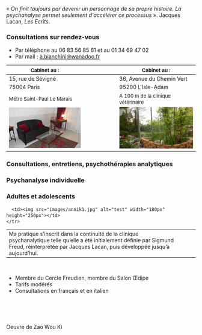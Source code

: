 « *On finit toujours par devenir un personnage de sa propre histoire. La psychanalyse permet seulement d'accélérer ce processus* ». Jacques Lacan, *Les Ecrits*.

<div id='rdv'>
<h3>Consultations sur rendez-vous</h3>
<ul>
<li>Par téléphone  au 06 83 56 85 61 et au 01 34 69 47 02</li>
<li>Par mail : <a href="mailto:a.bianchini@wanadoo.fr">a.bianchini@wanadoo.fr</a></li>
</ul>
</div>


| <span style="font-size:small">Cabinet au :</span>|  &nbsp; |&nbsp; |&nbsp; |&nbsp; |&nbsp; |<span style="font-size:small">Cabinet au :</span>|
|--------------------------------------------------|---------|---------|---------|---------|---------|-------------------------------------------------|
|15, rue de Sévigné 				   |  &nbsp; |  &nbsp; | &nbsp; | &nbsp; | &nbsp; | 36, Avenue du Chemin Vert                       |
|75004 Paris                                       |  &nbsp; |  &nbsp; | &nbsp; | &nbsp; | &nbsp; | 95290 L'Isle-Adam                               |
|<span style="font-size:small">Métro Saint-Paul Le Marais</span>|  &nbsp; | &nbsp; | &nbsp; | &nbsp; | &nbsp; |<span style="font-size:small">A 100 m de la clinique vétérinaire</span>|
|![test](images/paris-salon-169.jpg)               |  &nbsp; |&nbsp; |&nbsp; |&nbsp; |&nbsp; | ![test](images/l-isle-adam.jpg )                |





### Consultations, entretiens, psychothérapies analytiques

### Psychanalyse individuelle

### Adultes et adolescents



<table id="photo">
  <tbody>
    <tr>
      <td>Ma pratique s’inscrit dans la continuité de la clinique psychanalytique telle qu’elle a été initialement définie par Sigmund Freud, réinterprétée par Jacques Lacan, puis développée jusqu’à aujourd’hui.</td>
      <td>   </td>
      <td>   </td>
      <td>   </td>
 

      <td><img src="images/annik1.jpg" alt="test" width="180px" height="250px"></td>
    </tr>
  </tbody>
</table>

<br/>

- Membre du Cercle Freudien, membre du Salon Œdipe
- Tarifs modérés
- Consultations en français et en italien 

<br/>

<br/>

<br/>



Oeuvre de Zao Wou Ki
